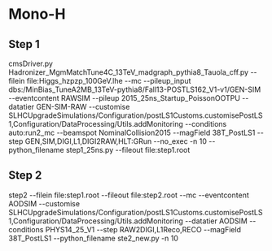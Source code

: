 # Mono-H

## Step 1 

cmsDriver.py Hadronizer_MgmMatchTune4C_13TeV_madgraph_pythia8_Tauola_cff.py --filein file:Higgs_hzpzp_100GeV.lhe --mc --pileup_input dbs:/MinBias_TuneA2MB_13TeV-pythia8/Fall13-POSTLS162_V1-v1/GEN-SIM --eventcontent RAWSIM --pileup 2015_25ns_Startup_PoissonOOTPU --datatier GEN-SIM-RAW --customise SLHCUpgradeSimulations/Configuration/postLS1Customs.customisePostLS1,Configuration/DataProcessing/Utils.addMonitoring --conditions auto:run2_mc --beamspot NominalCollision2015 --magField 38T_PostLS1 --step GEN,SIM,DIGI,L1,DIGI2RAW,HLT:GRun --no_exec -n 10 --python_filename step1_25ns.py --fileout file:step1.root


## Step 2

 step2 --filein file:step1.root --fileout file:step2.root --mc --eventcontent AODSIM --customise SLHCUpgradeSimulations/Configuration/postLS1Customs.customisePostLS1,Configuration/DataProcessing/Utils.addMonitoring --datatier AODSIM --conditions PHYS14_25_V1 --step RAW2DIGI,L1Reco,RECO --magField 38T_PostLS1 --python_filename ste2_new.py -n 10

